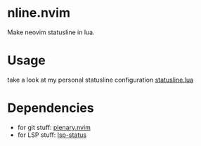 # nline.nvim
Make neovim statusline in lua.


# Usage
take a look at my personal statusline configuration
[statusline.lua](https://github.com/amirrezaask/dotfiles/tree/master/nvim/lua/plugin/statusline.lua)


# Dependencies
- for git stuff: [plenary.nvim](https://github.com/nvim-lua/plenary.nvim)
- for LSP stuff: [lsp-status](https://github.com/nvim-lua/lsp-status.nvim)
